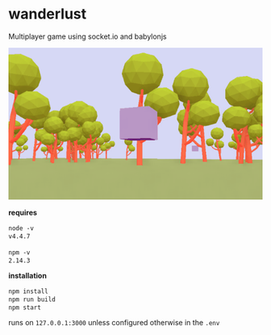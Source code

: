# wanderlust

Multiplayer game using socket.io and babylonjs

![](https://github.com/ddmills/wanderlust/blob/master/screenshots/lerp.gif)


**requires**
```
node -v
v4.4.7

npm -v
2.14.3
```


**installation**

```
npm install
npm run build
npm start
```

runs on `127.0.0.1:3000` unless configured otherwise in the `.env`
